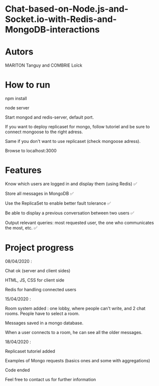 # Chat-based-on-Node.js-and-Socket.io-with-Redis-and-MongoDB-interactions

# Autors

MARITON Tanguy and COMBRIE Loïck

# How to run

npm install

node server

Start mongod and redis-server, default port.

If you want to deploy replicaset for mongo, follow tutoriel and be sure to connect mongoose to the right adress.

Same if you don't want to use replicaset (check mongoose adress).

Browse to localhost:3000

# Features 

Know which users are logged in and display them (using Redis) :white_check_mark:

Store all messages in MongoDB :white_check_mark:

Use the ReplicaSet to enable better fault tolerance :white_check_mark:

Be able to display a previous conversation between two users :white_check_mark: 

Output relevant queries: most requested user, the one who communicates the most, etc. :white_check_mark:

# Project progress

08/04/2020 :

Chat ok (server and client sides)

HTML, JS, CSS for client side

Redis for handling connected users 

15/04/2020 : 

Room system added : one lobby, where people can't write, and 2 chat rooms. People have to select a room.

Messages saved in a mongo database. 

When a user connects to a room, he can see all the older messages.

18/04/2020 :

Replicaset tutoriel added

Examples of Mongo requests (basics ones and some with aggregations)

Code ended

Feel free to contact us for further information


